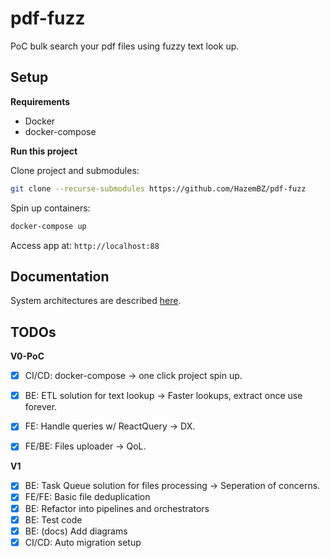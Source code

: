# pdf-fuzz

PoC bulk search your pdf files using fuzzy text look up.

## Setup


__Requirements__

- Docker
- docker-compose

__Run this project__

Clone project and submodules:

```sh
git clone --recurse-submodules https://github.com/HazemBZ/pdf-fuzz
```

Spin up containers:

```sh
docker-compose up
```

Access app at: `http://localhost:88`

## Documentation

System architectures are described [here](docs/diagrams/architecture.md).

## TODOs 

__V0-PoC__

- [x] CI/CD: docker-compose -> one click project spin up.
- [x] BE: ETL solution for text lookup -> Faster lookups, extract once use forever.
- [x] FE: Handle queries w/ ReactQuery -> DX.
- [x] FE/BE: Files uploader -> QoL.


__V1__

- [x] BE: Task Queue solution for files processing -> Seperation of concerns.
- [x] FE/FE: Basic file deduplication
- [x] BE: Refactor into pipelines and orchestrators
- [x] BE: Test code
- [x] BE: (docs) Add diagrams
- [x] CI/CD: Auto migration setup
